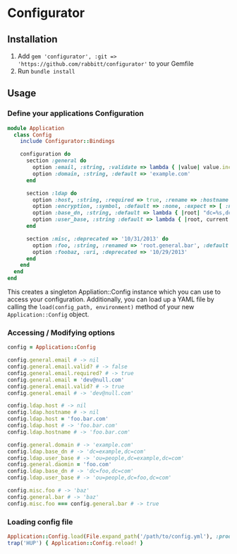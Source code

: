 # Configurator

## Installation
1. Add `gem 'configurator', :git => 'https://github.com/rabbitt/configurator'` to your Gemfile
2. Run `bundle install`

## Usage

### Define your applications Configuration
```ruby
module Application
  class Config
    include Configurator::Bindings

    configuration do
      section :general do
        option :email, :string, :validate => lambda { |value| value.include? '@' or raise ValidationError, "email missing @" }
        option :domain, :string, :default => 'example.com'
      end

      section :ldap do
        option :host, :string, :required => true, :rename => :hostname
        option :encryption, :symbol, :default => :none, :expect => [ :none, :start_tls, :simple_tls ]
        option :base_dn, :string, :default => lambda { |root| "dc=%s,dc=%s" % root.general.domain.split('.')[-2..-1] }
        option :user_base, :string :default => lambda { |root, current| "ou=people,%s" % current.base_dn }
      end

      section :misc, :deprecated => '10/31/2013' do
        option :foo, :string, :renamed => 'root.general.bar', :default => 'baz'
        option :foobaz, :uri, :deprecated => '10/29/2013'
      end
    end
  end
end
```

This creates a singleton Appliation::Config instance which you can use to access your configuration. Additionally, you
can load up a YAML file by calling the ```load(config_path, environment)``` method of your new ```Application::Config```
object.

### Accessing / Modifying options

```ruby
config = Application::Config

config.general.email # -> nil
config.general.email.valid? # -> false
config.general.email.required? # -> true
config.general.email = 'dev@null.com'
config.general.email.valid? # -> true
config.general.email # -> 'dev@null.com'

config.ldap.host # -> nil
config.ldap.hostname # -> nil
config.ldap.host = 'foo.bar.com'
config.ldap.host # -> 'foo.bar.com'
config.ldap.hostname # -> 'foo.bar.com'

config.general.domain # -> 'example.com'
config.ldap.base_dn # -> 'dc=example,dc=com'
config.ldap.user_base # -> 'ou=people,dc=example,dc=com'
config.general.daomin = 'foo.com'
config.ldap.base_dn # -> 'dc=foo,dc=com'
config.ldap.user_base # -> 'ou=people,dc=foo,dc=com'

config.misc.foo # -> 'baz'
config.general.bar # -> 'baz'
config.misc.foo === config.general.bar # -> true
```

### Loading config file

```ruby
Application::Config.load(File.expand_path('/path/to/config.yml'), :production)
trap('HUP') { Application::Config.reload! }
```
